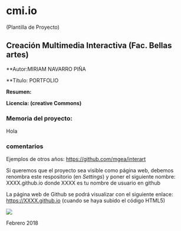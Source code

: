 # cmi.io

(Plantilla de Proyecto) 

## Creación Multimedia Interactiva (Fac. Bellas artes)

**Autor:MIRIAM NAVARRO PIÑA

**Título: PORTFOLIO

**Resumen:**

**Licencia: (creative Commons)**


### Memoria del proyecto:


Hola







### comentarios

Ejemplos de otros años: https://github.com/mgea/interart 

Si queremos que el proyecto sea visible como página web, debemos renombra este respositorio (en *Settings*) y poner el siguiente nombre: XXXX.github.io  donde XXXX es tu nombre de usuario en github

La página web de Github se podrá visualizar con el siguiente enlace: https://XXXX.github.io (cuando se haya subido el código HTML5) 


![](https://upload.wikimedia.org/wikipedia/commons/thumb/6/62/CC-BY-SA-Andere_Wikis_%28v%29.svg/200px-CC-BY-SA-Andere_Wikis_%28v%29.svg.png)



Febrero 2018
